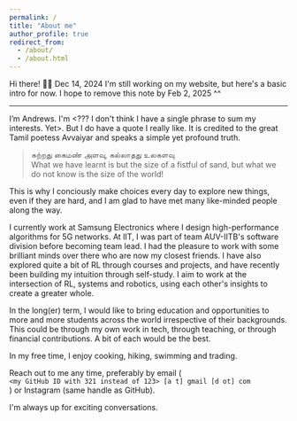 ```yaml
---
permalink: /
title: "About me"
author_profile: true
redirect_from: 
  - /about/
  - /about.html
---
```


Hi there! 🙋‍♂️
Dec 14, 2024
I'm still working on my website, but here's a basic intro for now.
I hope to remove this note by Feb 2, 2025 ^^

---

I’m Andrews. I'm <??? I don't think I have a single phrase to sum my interests. Yet>.
But I do have a quote I really like. It is credited to the great Tamil poetess Avvaiyar and speaks a simple yet profound truth.
>கற்றது கைமண் அளவு, கல்லாதது உலகளவு  
What we have learnt is but the size of a fistful of sand, but what we do not know is the size of the world!

This is why I conciously make choices every day to explore new things, even if they are hard, and I am glad to have met many like-minded people along the way.

I currently work at Samsung Electronics where I design high-performance algorithms for 5G networks. At IIT, I was part of team AUV-IITB's software division before becoming team lead. I had the pleasure to work with some brilliant minds over there who are now my closest friends. I have also explored quite a bit of RL through courses and projects, and have recently been building my intuition through self-study. I aim to work at the intersection of RL, systems and robotics, using each other's insights to create a greater whole.

In the long(er) term, I would like to bring education and opportunities to more and more students across the world irrespective of their backgrounds. This could be through my own work in tech, through teaching, or through financial contributions. A bit of each would be the best.

In my free time, I enjoy cooking, hiking, swimming and trading.

Reach out to me any time, preferably by email (  
  ``<my GitHub ID with 321 instead of 123> [a t] gmail [d ot] com``  
) or Instagram (same handle as GitHub). 

I'm always up for exciting conversations.